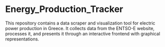 ﻿# Energy_Production_Tracker
This repository contains a data scraper and visualization tool for electric power production in Greece. It collects data from the ENTSO-E website, processes it, and presents it through an interactive frontend with graphical representations.
